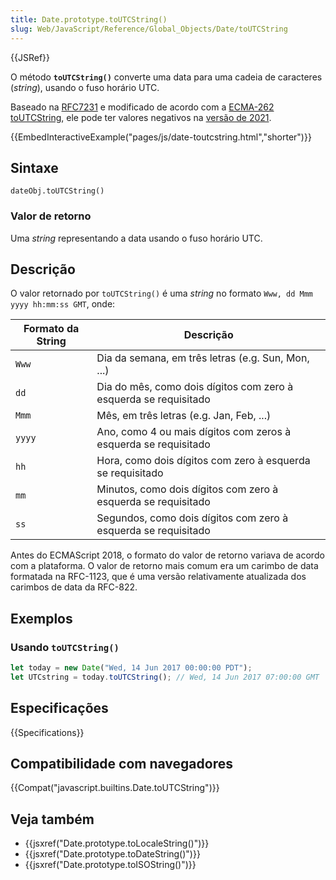 ```yaml
---
title: Date.prototype.toUTCString()
slug: Web/JavaScript/Reference/Global_Objects/Date/toUTCString
---
```


{{JSRef}}

O método **`toUTCString()`** converte uma data para uma cadeia de caracteres (_string_), usando o fuso horário UTC.

Baseado na [RFC7231](https://tools.ietf.org/html/rfc7231#section-7.1.1.1) e modificado de acordo com a [ECMA-262 toUTCString](https://www.ecma-international.org/ecma-262/10.0/index.html#sec-date.prototype.toutcstring), ele pode ter valores negativos na [versão de 2021](https://tc39.es/ecma262/#sec-date.prototype.toutcstring).

{{EmbedInteractiveExample("pages/js/date-toutcstring.html","shorter")}}

## Sintaxe

```
dateObj.toUTCString()
```

### Valor de retorno

Uma _string_ representando a data usando o fuso horário UTC.

## Descrição

O valor retornado por `toUTCString()` é uma _string_ no formato `Www, dd Mmm yyyy hh:mm:ss GMT`, onde:

| Formato da String | Descrição                                                        |
| ----------------- | ---------------------------------------------------------------- |
| `Www`             | Dia da semana, em três letras (e.g. Sun, Mon, ...)               |
| `dd`              | Dia do mês, como dois dígitos com zero à esquerda se requisitado |
| `Mmm`             | Mês, em três letras (e.g. Jan, Feb, ...)                         |
| `yyyy`            | Ano, como 4 ou mais dígitos com zeros à esquerda se requisitado  |
| `hh`              | Hora, como dois dígitos com zero à esquerda se requisitado       |
| `mm`              | Minutos, como dois dígitos com zero à esquerda se requisitado    |
| `ss`              | Segundos, como dois dígitos com zero à esquerda se requisitado   |

Antes do ECMAScript 2018, o formato do valor de retorno variava de acordo com a plataforma. O valor de retorno mais comum era um carimbo de data formatada na RFC-1123, que é uma versão relativamente atualizada dos carimbos de data da RFC-822.

## Exemplos

### Usando `toUTCString()`

```js
let today = new Date("Wed, 14 Jun 2017 00:00:00 PDT");
let UTCstring = today.toUTCString(); // Wed, 14 Jun 2017 07:00:00 GMT
```

## Especificações

{{Specifications}}

## Compatibilidade com navegadores

{{Compat("javascript.builtins.Date.toUTCString")}}

## Veja também

- {{jsxref("Date.prototype.toLocaleString()")}}
- {{jsxref("Date.prototype.toDateString()")}}
- {{jsxref("Date.prototype.toISOString()")}}
